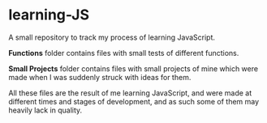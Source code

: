 # learning-JS
A small repository to track my process of learning JavaScript. 

**Functions** folder contains files with small tests of different functions. 

**Small Projects** folder contains files with small projects of mine which were made when I was suddenly struck with ideas for them. 

All these files are the result of me learning JavaScript, and were made at different times and stages of development, and as such some of them may heavily lack in quality.
